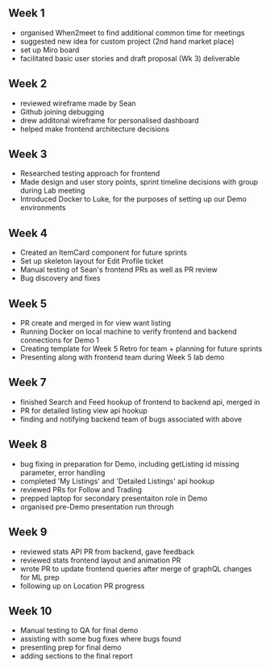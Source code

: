 ## Week 1
- organised When2meet to find additional common time for meetings
- suggested new idea for custom project (2nd hand market place)
- set up Miro board
- facilitated basic user stories and draft proposal (Wk 3) deliverable

## Week 2
- reviewed wireframe made by Sean
- Github joining debugging
- drew additonal wireframe for personalised dashboard
- helped make frontend architecture decisions

## Week 3
- Researched testing approach for frontend
- Made design and user story points, sprint timeline decisions with group during Lab meeting
- Introduced Docker to Luke, for the purposes of setting up our Demo environments

## Week 4
- Created an ItemCard component for future sprints
- Set up skeleton layout for Edit Profile ticket
- Manual testing of Sean's frontend PRs as well as PR review
- Bug discovery and fixes

## Week 5
- PR create and merged in for view want listing 
- Running Docker on local machine to verify frontend and backend connections for Demo 1
- Creating template for Week 5 Retro for team + planning for future sprints
- Presenting along with frontend team during Week 5 lab demo

## Week 7
- finished Search and Feed hookup of frontend to backend api, merged in
- PR for detailed listing view api hookup
- finding and notifying backend team of bugs associated with above

## Week 8
- bug fixing in preparation for Demo, including getListing id missing parameter, error handling
- completed 'My Listings' and 'Detailed Listings' api hookup
- reviewed PRs for Follow and Trading
- prepped laptop for secondary presentaiton role in Demo
- organised pre-Demo presentation run through

## Week 9
- reviewed stats API PR from backend, gave feedback
- reviewed stats frontend layout and animation PR
- wrote PR to update frontend queries after merge of graphQL changes for ML prep
- following up on Location PR progress

## Week 10
- Manual testing to QA for final demo
- assisting with some bug fixes where bugs found
- presenting prep for final demo
- adding sections to the final report
